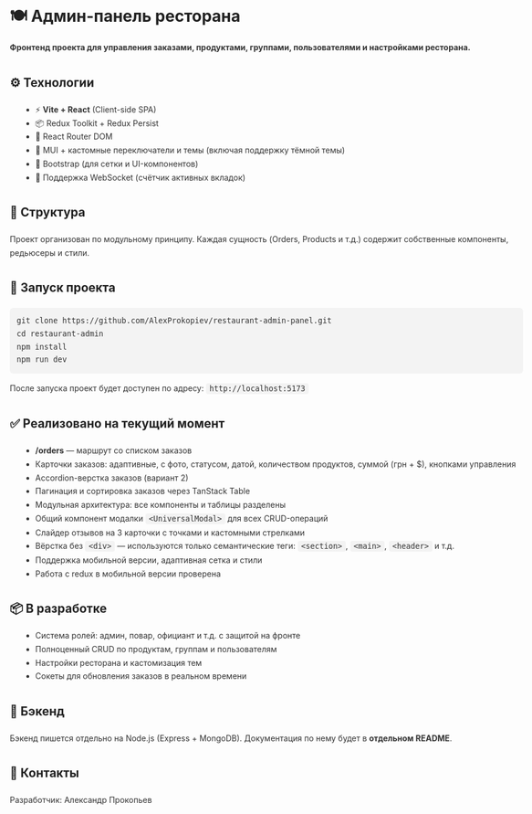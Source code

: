<!DOCTYPE html>
<html lang="ru">
<head>
  <meta charset="UTF-8">
  <title>README – Админ-панель ресторана</title>
  <style>
    body {
      font-family: -apple-system, BlinkMacSystemFont, "Segoe UI", Roboto, "Helvetica Neue", Arial, sans-serif;
      max-width: 900px;
      margin: 40px auto;
      padding: 0 20px;
      line-height: 1.7;
      color: #333;
    }
    h1, h2 {
      color: #222;
      margin-top: 1.5em;
    }
    code {
      background: #f3f3f3;
      padding: 2px 6px;
      border-radius: 4px;
      font-size: 0.95em;
    }
    pre {
      background: #f3f3f3;
      padding: 12px;
      border-radius: 6px;
      overflow-x: auto;
    }
    ul {
      margin-left: 1.5em;
    }
  </style>
</head>
<body>

  <h1>🍽️ Админ-панель ресторана</h1>

  <p><strong>Фронтенд проекта для управления заказами, продуктами, группами, пользователями и настройками ресторана.</strong></p>

  <h2>⚙️ Технологии</h2>
  <ul>
    <li>⚡️ <strong>Vite + React</strong> (Client-side SPA)</li>
    <li>📦 Redux Toolkit + Redux Persist</li>
    <li>🧩 React Router DOM</li>
    <li>🎨 MUI + кастомные переключатели и темы (включая поддержку тёмной темы)</li>
    <li>🧰 Bootstrap (для сетки и UI-компонентов)</li>
    <li>📡 Поддержка WebSocket (счётчик активных вкладок)</li>
  </ul>

  <h2>📁 Структура</h2>
  <p>Проект организован по модульному принципу. Каждая сущность (Orders, Products и т.д.) содержит собственные компоненты, редьюсеры и стили.</p>

  <h2>🚀 Запуск проекта</h2>
  <pre><code>git clone https://github.com/AlexProkopiev/restaurant-admin-panel.git
cd restaurant-admin
npm install
npm run dev</code></pre>

  <p>После запуска проект будет доступен по адресу: <code>http://localhost:5173</code></p>

  <h2>✅ Реализовано на текущий момент</h2>
  <ul>
    <li><strong>/orders</strong> — маршрут со списком заказов</li>
    <li>Карточки заказов: адаптивные, с фото, статусом, датой, количеством продуктов, суммой (грн + $), кнопками управления</li>
    <li>Accordion-верстка заказов (вариант 2)</li>
    <li>Пагинация и сортировка заказов через TanStack Table</li>
    <li>Модульная архитектура: все компоненты и таблицы разделены</li>
    <li>Общий компонент модалки <code>&lt;UniversalModal&gt;</code> для всех CRUD-операций</li>
    <li>Слайдер отзывов на 3 карточки с точками и кастомными стрелками</li>
    <li>Вёрстка без <code>&lt;div&gt;</code> — используются только семантические теги: <code>&lt;section&gt;</code>, <code>&lt;main&gt;</code>, <code>&lt;header&gt;</code> и т.д.</li>
    <li>Поддержка мобильной версии, адаптивная сетка и стили</li>
    <li>Работа с redux в мобильной версии проверена</li>
  </ul>

  <h2>📦 В разработке</h2>
  <ul>
    <li>Система ролей: админ, повар, официант и т.д. с защитой на фронте</li>
    <li>Полноценный CRUD по продуктам, группам и пользователям</li>
    <li>Настройки ресторана и кастомизация тем</li>
    <li>Сокеты для обновления заказов в реальном времени</li>
  </ul>

  <h2>🔌 Бэкенд</h2>
  <p>Бэкенд пишется отдельно на Node.js (Express + MongoDB). Документация по нему будет в <strong>отдельном README</strong>.</p>

  <h2>📎 Контакты</h2>
  <p>Разработчик: Александр Прокопьев</p>

</body>
</html>